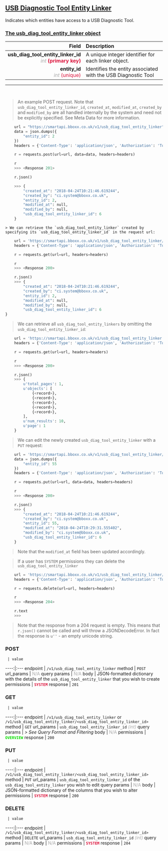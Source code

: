 ## <u>USB Diagnostic Tool Entity Linker</u>
Indicates which entities have access to a USB Diagnostic Tool.


### <u>The usb_diag_tool_entity_linker object</u>

Field | Description
------:|:------------
__usb_diag_tool_entity_linker_id__ <br><font color="DarkGray">_int_</font> <font color="Crimson">__(primary key)__</font> | A unique integer identifier for each linker object.
__entity_id__ <br><font color="DarkGray">_int_</font> <font color="Crimson">(unique)</font> | Identifies the entity associated with the USB Diagnostic Tool

<hr>
<br>

> An example POST request. Note that `usb_diag_tool_entity_linker_id`, `created_at`, `modified_at`, `created_by` and `modified_by` are all handled internally by the system and need not be explicitly specified. See Meta Data for more information.

```python
    url = "https://smartapi.bboxx.co.uk/v1/usb_diag_tool_entity_linker"
    data = json.dumps({
        "entity_id": 2
    })
    headers = {'Content-Type': 'application/json', 'Authorization': 'Token token=A_VALID_TOKEN'}

    r = requests.post(url=url, data=data, headers=headers)

    r
    >>> <Response 201>

    r.json()

    >>> {
        "created_at": "2018-04-24T10:21:46.619244",
        "created_by": "ci.system@bboxx.co.uk",
        "entity_id": 2,
        "modified_at": null,
        "modified_by": null,
        "usb_diag_tool_entity_linker_id": 6
    }
```

    > We can retrieve the `usb_diag_tool_entity_linker` created by specifying its `usb_diag_tool_entity_linker_id` in the request url:

```python
    url = 'https://smartapi.bboxx.co.uk/v1/usb_diag_tool_entity_linker/6'
    headers = {'Content-Type': 'application/json', 'Authorization': 'Token token=A_VALID_TOKEN'}

    r = requests.get(url=url, headers=headers)

    r
    >>> <Response 200>

    r.json()
    >>> {
        "created_at": "2018-04-24T10:21:46.619244",
        "created_by": "ci.system@bboxx.co.uk",
        "entity_id": 2,
        "modified_at": null,
        "modified_by": null,
        "usb_diag_tool_entity_linker_id": 6
}
```

> We can retrieve all `usb_diag_tool_entity_linkers` by omitting the `usb_diag_tool_entity_linker_id`:

```python
    url = 'https://smartapi.bboxx.co.uk/v1/usb_diag_tool_entity_linker'
    headers = {'Content-Type': 'application/json', 'Authorization': 'Token token=A_VALID_TOKEN'}

    r = requests.get(url=url, headers=headers)

    r
    >>> <Response 200>

    r.json()
    >>> {
        u'total_pages': 1,
        u'objects': [
            {<record>},
            {<record>},
            {<record>},
            {<record>},
            {<record>},
        ],
        u'num_results': 10,
        u'page': 1
    }
```

> We can edit the newly created `usb_diag_tool_entity_linker` with a `PUT` request:

```python
    url = 'https://smartapi.bboxx.co.uk/v1/usb_diag_tool_entity_linker/6'
    data = json.dumps({
        "entity_id": 55
    })
    headers = {'Content-Type': 'application/json', 'Authorization': 'Token token=A_VALID_TOKEN'}

    r = requests.put(url=url, data=data, headers=headers)

    r
    >>> <Response 200>

    r.json()
    >>> {
        "created_at": "2018-04-24T10:21:46.619244",
        "created_by": "ci.system@bboxx.co.uk",
        "entity_id": 55,
        "modified_at": "2018-04-24T10:29:31.555402",
        "modified_by": "ci.system@bboxx.co.uk",
        "usb_diag_tool_entity_linker_id": 6
    }
```
> Note that the `modified_at` field has been updated accordingly.

> If a user has `SYSTEM` permissions they can delete the `usb_diag_tool_entity_linker`

```python
    url = 'https://smartapi.bboxx.co.uk/v1/usb_diag_tool_entity_linker/6'
    headers = {'Content-Type': 'application/json', 'Authorization': 'Token token=A_VALID_TOKEN'}

    r = requests.delete(url=url, headers=headers)

    r
    >>> <Response 204>

    r.text
    >>>
```
> Note that the response from a 204 request is empty. This means that `r.json()` cannot be called and will throw a JSONDecodeError. In fact the response is `u''` - an empty unicode string.



### POST
     | value
 ----:|:---
endpoint | `/v1/usb_diag_tool_entity_linker`
method | `POST`
url_params | <font color="DarkGray">N/A</font>
query params | <font color="DarkGray">N/A</font>
body | JSON-formatted dictionary with the details of the `usb_diag_tool_entity_linker` that you wish to create
permissions | <font color="Crimson">__`SYSTEM`__</font>
response | `201`

### GET
     | value
 ----:|:---
endpoint | `/v1/usb_diag_tool_entity_linker` or `/v1/usb_diag_tool_entity_linker/<usb_diag_tool_entity_linker_id>`
method | `GET`
url_params | `usb_diag_tool_entity_linker_id` <font color="DarkGray">_(int)_</font>
query params | *> See Query Format and Filtering*
body | <font color="DarkGray">N/A</font>
permissions | <font color="Jade">__`OVERVIEW`__</font>
response | `200`

### PUT
     | value
 ----:|:---
endpoint | `/v1/usb_diag_tool_entity_linker/<usb_diag_tool_entity_linker_id>`
method | `PUT`
url_params | `usb_diag_tool_entity_linker_id` of the `usb_diag_tool_entity_linker` you wish to edit
query params | <font color="DarkGray">N/A</font>
body | JSON-formatted dictionary of the columns that you wish to alter
permissions | <font color="Crimson">__`SYSTEM`__</font>
response | `200`

### DELETE
     | value
 ----:|:---
endpoint | `/v1/usb_diag_tool_entity_linker/<usb_diag_tool_entity_linker_id>`
method | `DELETE`
url_params | `usb_diag_tool_entity_linker_id` <font color="DarkGray">_(int)_</font>
query params | <font color="DarkGray">N/A</font>
body | <font color="DarkGray">N/A</font>
permissions | <font color="Crimson">__`SYSTEM`__</font>
response | `204`

    